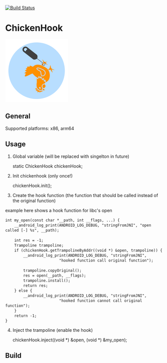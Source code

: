 [![Build Status](https://dev.azure.com/sascharoth/sascharoth/_apis/build/status/ChickenHook.chickenhook?branchName=develop)](https://dev.azure.com/sascharoth/sascharoth/_build/latest?definitionId=1&branchName=develop)

# ChickenHook 
<img src="./logo.png" alt="ChickenHook logo" height="200" width="200" />

## General

Supported platforms: x86, arm64

## Usage
1. Global variable (will be replaced with singelton in future)

    
    static ChickenHook chickenHook;
    

2. Init chickenhook (only once!)

    
    
    chickenHook.init();
    


3. Create the hook function (the function that should be called instead of the original function)

example here shows a hook function for libc's open

    int my_open(const char *__path, int __flags, ...) {
        __android_log_print(ANDROID_LOG_DEBUG, "stringFromJNI", "open called [-] %s", __path);

        int res = -1;
        Trampoline trampoline;
        if (chickenHook.getTrampolineByAddr((void *) &open, trampoline)) {
            __android_log_print(ANDROID_LOG_DEBUG, "stringFromJNI",
                            "hooked function call original function");

            trampoline.copyOriginal();
            res = open(__path, __flags);
            trampoline.install();
            return res;
        } else {
            __android_log_print(ANDROID_LOG_DEBUG, "stringFromJNI",
                            "hooked function cannot call original function");
        }
        return -1;
    }

4. Inject the trampoline  (enable the hook)

    
    chickenHook.inject((void *) &open, (void *) &my_open);
    

## Build

